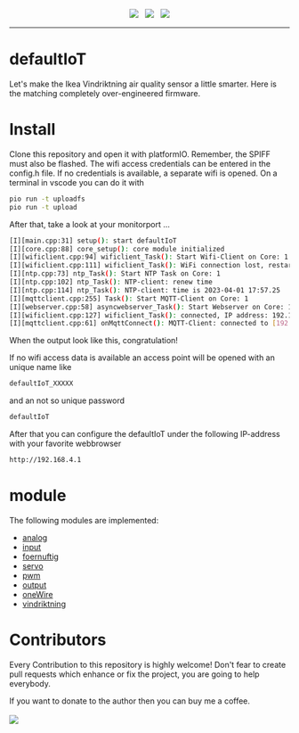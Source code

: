<p align="center">
<img src="https://img.shields.io/github/last-commit/sharandac/defaultIoT.svg?style=for-the-badge" />
&nbsp;
<img src="https://img.shields.io/github/license/sharandac/defaultIoT.svg?style=for-the-badge" />
&nbsp;
<a href="https://www.buymeacoffee.com/sharandac" target="_blank"><img src="https://img.shields.io/badge/Buy%20me%20a%20coffee-%E2%82%AC5-orange?style=for-the-badge&logo=buy-me-a-coffee" /></a>
</p>
<hr/>

# defaultIoT

Let's make the Ikea Vindriktning air quality sensor a little smarter. Here is the matching completely over-engineered firmware.

# Install

Clone this repository and open it with platformIO. Remember, the SPIFF must also be flashed. The wifi access credentials can be entered in the config.h file. If no credentials is available, a separate wifi is opened. On a terminal in vscode you can do it with

```bash
pio run -t uploadfs
pio run -t upload
```

After that, take a look at your monitorport ...

```bash
[I][main.cpp:31] setup(): start defaultIoT
[I][core.cpp:88] core_setup(): core module initialized
[I][wificlient.cpp:94] wificlient_Task(): Start Wifi-Client on Core: 1
[I][wificlient.cpp:111] wificlient_Task(): WiFi connection lost, restart ... 
[I][ntp.cpp:73] ntp_Task(): Start NTP Task on Core: 1
[I][ntp.cpp:102] ntp_Task(): NTP-client: renew time
[I][ntp.cpp:114] ntp_Task(): NTP-client: time is 2023-04-01 17:57.25
[I][mqttclient.cpp:255] Task(): Start MQTT-Client on Core: 1
[I][webserver.cpp:58] asyncwebserver_Task(): Start Webserver on Core: 1
[I][wificlient.cpp:127] wificlient_Task(): connected, IP address: 192.168.2.26
[I][mqttclient.cpp:61] onMqttConnect(): MQTT-Client: connected to [192.168.2.23]
```
When the output look like this, congratulation!

If no wifi access data is available an access point will be opened with an unique name like
```bash
defaultIoT_XXXXX
```
and an not so unique password
```bash
defaultIoT
```
After that you can configure the defaultIoT under the following IP-address with your favorite webbrowser
```bash
http://192.168.4.1
```

# module

The following modules are implemented:

* [analog](src/modules/analog/README.md)
* [input](src/modules/input/README.md)
* [foernuftig](src/modules/foernuftig/README.md)
* [servo](src/modules/servo/README.md)
* [pwm](src/modules/pwm/README.md)
* [output](src/modules/output/README.md)
* [oneWire](src/modules/oneWire/README.md)
* [vindriktning](src/modules/vindriktning/README.md)

# Contributors

Every Contribution to this repository is highly welcome! Don't fear to create pull requests which enhance or fix the project, you are going to help everybody.
<p>
If you want to donate to the author then you can buy me a coffee.
<br/><br/>
<a href="https://www.buymeacoffee.com/sharandac" target="_blank"><img src="https://img.shields.io/badge/Buy%20me%20a%20coffee-%E2%82%AC5-orange?style=for-the-badge&logo=buy-me-a-coffee" /></a>
</p>
